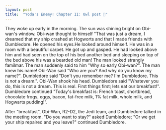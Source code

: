 ```yaml
---
layout: post
title:  "Yoda's Enemy! Chapter II: Owl post 🦉"
---
```


They woke up early in the morning. The sun was shining bright on Obi-wan's window. Obi-wan thought to himself "That was just a dream, I dreamed that my ship crashed at Hogworts and that I made friends with Dumbledore. He opened his eyes.He looked around himself. He was in a room with a beautiful carpet. He got up and gasped. He had looked above him and had seen on the top of his bed another bed and sleeping on top of the bed above his was a bearded old man! The man looked strangly familmar. The man suddenly said to him "Why so early Obi-wan?". The man knew his name! Obi-Wan said "Who are you? And why do you know my name?". Dumbledore said "Don't you remember me? I'm Dumbledore. This is _not_ a dream.". Obi-Wan shook his head. Dumbledore said "Whatever you do, this is not a dream. This is real. First things first; lets eat our breakfast!". Dumbledore continued "Today's breakfast is: French toast, shortbread, chocolate frogs, eggs, bacon, fat-free milk, 1% fat milk, whole milk, and Hogwarts pudding!".

After "breakfast", Obi-Wan, R2-D2, the Jedi team, and Dumbledore talked in the meeting room. "Do you want to stay?" asked Dumbledore; "Or we get your ship repaired and you leave?" continued Dumbledore.
